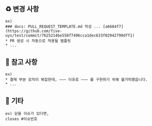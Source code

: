 ## ♻️ 변경 사항

    ex)
    ### docs: PULL_REQUEST_TEMPLATE.md 작성 ... [a6684f7](https://github.com/five-uys/test/commit/7625214be558f7496cca1dec633f02942799dff1)
    * PR 생성 시 자동으로 적용될 템플릿
    * ...

## 📌 참고 사항

    ex)
    * 결제 부분 로직이 복잡한데, ~~~ 이유로 ~~~ 를 구현하기 위해 불가피했읍니다.
    * ...

## 🎸 기타

    ex) 닫을 이슈가 있다면,
    closes #이슈번호

